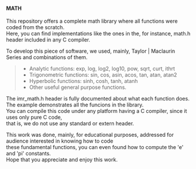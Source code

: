   
#### **MATH**  
  
  
This repository offers a complete math library where all functions were coded from the scratch.  
Here, you can find implementations like the ones in the, for instance, math.h header included in any C compiler.  
  
To develop this piece of software, we used, mainly, Taylor | Maclaurin Series and combinations of them.  
>  
> - Analytic functions: exp, log, log2, log10, pow, sqrt, curt, ithrt  
> - Trigonometric functions: sin, cos, asin, acos, tan, atan, atan2  
> - Hyperbolic functions: sinh, cosh, tanh, atanh  
> - Other useful general purpose functions.  
>  
  
The imr_math.h header is fully documented about what each function does.  
The example demonstrates all the funcions in the library.  
You can compile this code under any platform having a C compiler, since it uses only pure C code,  
that is, we do not use any standard or extern header.  
  
This work was done, mainly, for educational purposes, addressed for audience interested in knowing how to code  
these fundamental functions, you can even found how to compute the 'e' and 'pi' constants.  
Hope that you appreciate and enjoy this work.  
  
   
